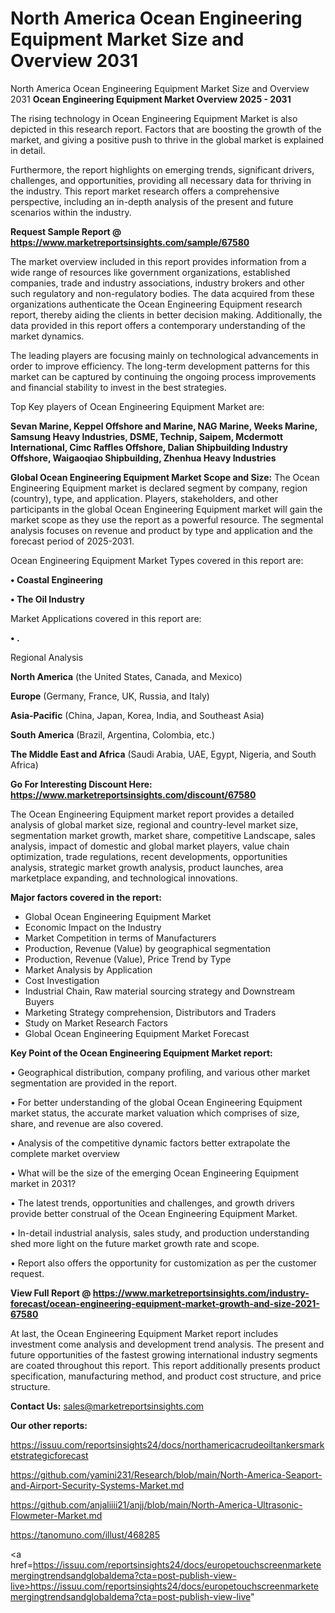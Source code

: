 # North America Ocean Engineering Equipment Market Size and Overview 2031
 North America Ocean Engineering Equipment Market Size and Overview 2031
<Strong> Ocean Engineering Equipment Market Overview 2025 - 2031</strong>

The rising technology in Ocean Engineering Equipment Market is also depicted in this research report. Factors that are boosting the growth of the market, and giving a positive push to thrive in the global market is explained in detail.

Furthermore, the report highlights on emerging trends, significant drivers, challenges, and opportunities, providing all necessary data for thriving in the industry. This report market research offers a comprehensive perspective, including an in-depth analysis of the present and future scenarios within the industry.

<strong>Request Sample Report @ <a href=https://www.marketreportsinsights.com/sample/67580>https://www.marketreportsinsights.com/sample/67580</a></strong>

The market overview included in this report provides information from a wide range of resources like government organizations, established companies, trade and industry associations, industry brokers and other such regulatory and non-regulatory bodies. The data acquired from these organizations authenticate the Ocean Engineering Equipment research report, thereby aiding the clients in better decision making. Additionally, the data provided in this report offers a contemporary understanding of the market dynamics.

The leading players are focusing mainly on technological advancements in order to improve efficiency. The long-term development patterns for this market can be captured by continuing the ongoing process improvements and financial stability to invest in the best strategies.

Top Key players of Ocean Engineering Equipment Market are:

<strong>Sevan Marine, Keppel Offshore and Marine, NAG Marine, Weeks Marine, Samsung Heavy Industries, DSME, Technip, Saipem, Mcdermott International, Cimc Raffles Offshore, Dalian Shipbuilding Industry Offshore, Waigaoqiao Shipbuilding, Zhenhua Heavy Industries</strong>

<strong><b>Global Ocean Engineering Equipment Market Scope and Size:</b></strong>
The Ocean Engineering Equipment market is declared segment by company, region (country), type, and application. Players, stakeholders, and other participants in the global Ocean Engineering Equipment market will gain the market scope as they use the report as a powerful resource. The segmental analysis focuses on revenue and product by type and application and the forecast period of 2025-2031.

Ocean Engineering Equipment Market Types covered in this report are:

<strong>• Coastal Engineering

• The Oil Industry</strong>

Market Applications covered in this report are:

<strong>• .</strong> 

Regional Analysis

<strong>North America</strong> (the United States, Canada, and Mexico)

<strong>Europe</strong> (Germany, France, UK, Russia, and Italy)

<strong>Asia-Pacific</strong> (China, Japan, Korea, India, and Southeast Asia)

<strong>South America</strong> (Brazil, Argentina, Colombia, etc.)

<strong>The Middle East and Africa</strong> (Saudi Arabia, UAE, Egypt, Nigeria, and South Africa)

<strong>Go For Interesting Discount Here: <a href=https://www.marketreportsinsights.com/discount/67580>https://www.marketreportsinsights.com/discount/67580</a></strong>

The Ocean Engineering Equipment market report provides a detailed analysis of global market size, regional and country-level market size, segmentation market growth, market share, competitive Landscape, sales analysis, impact of domestic and global market players, value chain optimization, trade regulations, recent developments, opportunities analysis, strategic market growth analysis, product launches, area marketplace expanding, and technological innovations.

<strong><b>Major factors covered in the report:</b></strong>
<ul>
  <li>Global Ocean Engineering Equipment Market </li>
  <li>Economic Impact on the Industry</li>
  <li>Market Competition in terms of Manufacturers</li>
  <li>Production, Revenue (Value) by geographical segmentation</li>
  <li>Production, Revenue (Value), Price Trend by Type</li>
  <li>Market Analysis by Application</li>
  <li>Cost Investigation</li>
  <li>Industrial Chain, Raw material sourcing strategy and Downstream Buyers</li>
  <li>Marketing Strategy comprehension, Distributors and Traders</li>
  <li>Study on Market Research Factors</li>
  <li>Global Ocean Engineering Equipment Market Forecast</li>
</ul>

<strong><b>Key Point of the Ocean Engineering Equipment Market report:</b></strong>

• Geographical distribution, company profiling, and various other market segmentation are provided in the report.

• For better understanding of the global Ocean Engineering Equipment market status, the accurate market valuation which comprises of size, share, and revenue are also covered.

• Analysis of the competitive dynamic factors better extrapolate the complete market overview

• What will be the size of the emerging Ocean Engineering Equipment market in 2031?

• The latest trends, opportunities and challenges, and growth drivers provide better construal of the Ocean Engineering Equipment Market.

• In-detail industrial analysis, sales study, and production understanding shed more light on the future market growth rate and scope.

• Report also offers the opportunity for customization as per the customer request.

<strong><b>View Full Report @ <a href=https://www.marketreportsinsights.com/industry-forecast/ocean-engineering-equipment-market-growth-and-size-2021-67580>https://www.marketreportsinsights.com/industry-forecast/ocean-engineering-equipment-market-growth-and-size-2021-67580</a></b></strong>


At last, the Ocean Engineering Equipment Market report includes investment come analysis and development trend analysis. The present and future opportunities of the fastest growing international industry segments are coated throughout this report. This report additionally presents product specification, manufacturing method, and product cost structure, and price structure.

<strong>Contact Us:</strong>
sales@marketreportsinsights.com

<strong>Our other reports:</strong>

<a href=https://issuu.com/reportsinsights24/docs/northamericacrudeoiltankersmarketstrategicforecast>https://issuu.com/reportsinsights24/docs/northamericacrudeoiltankersmarketstrategicforecast</a>

<a href=https://github.com/yamini231/Research/blob/main/North-America-Seaport-and-Airport-Security-Systems-Market.md>https://github.com/yamini231/Research/blob/main/North-America-Seaport-and-Airport-Security-Systems-Market.md</a>

<a href=https://github.com/anjaliiii21/anjj/blob/main/North-America-Ultrasonic-Flowmeter-Market.md>https://github.com/anjaliiii21/anjj/blob/main/North-America-Ultrasonic-Flowmeter-Market.md</a>

<a href=https://tanomuno.com/illust/468285>https://tanomuno.com/illust/468285</a>

<a href=https://issuu.com/reportsinsights24/docs/europetouchscreenmarketemergingtrendsandglobaldema?cta=post-publish-view-live>https://issuu.com/reportsinsights24/docs/europetouchscreenmarketemergingtrendsandglobaldema?cta=post-publish-view-live</a>"
